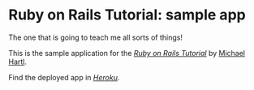 # Ruby on Rails Tutorial: sample app

The one that is going to teach me all sorts of things!

This is the sample application for
the [*Ruby on Rails Tutorial*](http://railstutorial.org/)
by [Michael Hartl](http://michaelhartl.com/).

Find the deployed app in
[*Heroku*](https://agile-lowlands-6920.herokuapp.com/).
